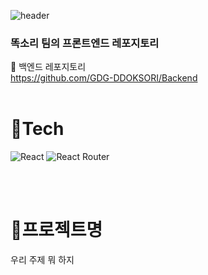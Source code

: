 ![header](https://capsule-render.vercel.app/api?type=venom&color=0:9DB49B,100:ffffff&height=300&section=header&text=Bucket%20Note&fontSize=80&desc=한%20해%20목표를%20세우고%20친구들과%20성공을%20예측하세요!&descAlignY=75&fontColor=3A6337)
<br>
### 똑소리 팀의 프론트엔드 레포지토리
🎈 백엔드 레포지토리<br>
https://github.com/GDG-DDOKSORI/Backend
<br><br>

# 🎨Tech
![React](https://img.shields.io/badge/react-%2320232a.svg?style=for-the-badge&logo=react&logoColor=%2361DAFB)
![React Router](https://img.shields.io/badge/React_Router-B36D4B?style=for-the-badge&logo=react-router&logoColor=white)

<br><br>
# 🐥프로젝트명
우리 주제 뭐 하지
